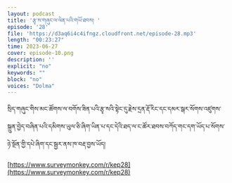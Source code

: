 ```yaml
---
layout: podcast
title: 'རྩྭ་ས་གཞུང་ལ་ལེན་པའི་གཡོ་ཐབས། '
episode: '28'
file: 'https://d3aq6i4c4ifngz.cloudfront.net/episode-28.mp3'
length: "00:23:27"
time: 2023-06-27
cover: episode-10.png
description: ''
explicit: "no"
keywords: ""
block: "no"
voices: "Dolma"
---
```

སྲིད་གཞུང་གིས་མང་ཚོགས་ལ་བགོས་ཟིན་པའི་རྩྭ་སའི་སྟེང་དུ་རྗེས་དྲན་རྡོ་རིང་དང་དམར་སྒར་སོགས་འཛུགས་སྐྲུན་བྱེད་བཞིན་པའི་དམིགས་ཡུལ་ཅི་ཞིག་ཡིན་པ་དང་དེའི་ཐད་ལ་ང་ཚོར་ཐབས་བཀོད་གང་དག་ཡོད་པ་སོགས་ཉེ་སྔོན་གྱི་དཔེ་ཞིག་དང་སྦྱར་ནས་ཁ་བརྡ་བྱས་ཡོད།

[https://www.surveymonkey.com/r/kep28](https://www.surveymonkey.com/r/kep28)

